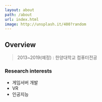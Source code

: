 ```yaml
---
layout: about
path: /about
url: index.html
image: http://unsplash.it/400?random
---
```


## Overview
> 2013~2019(예정) : 한양대학교 컴퓨터전공


### Research interests
* 게임서버 개발
* VR
* 인공지능 
